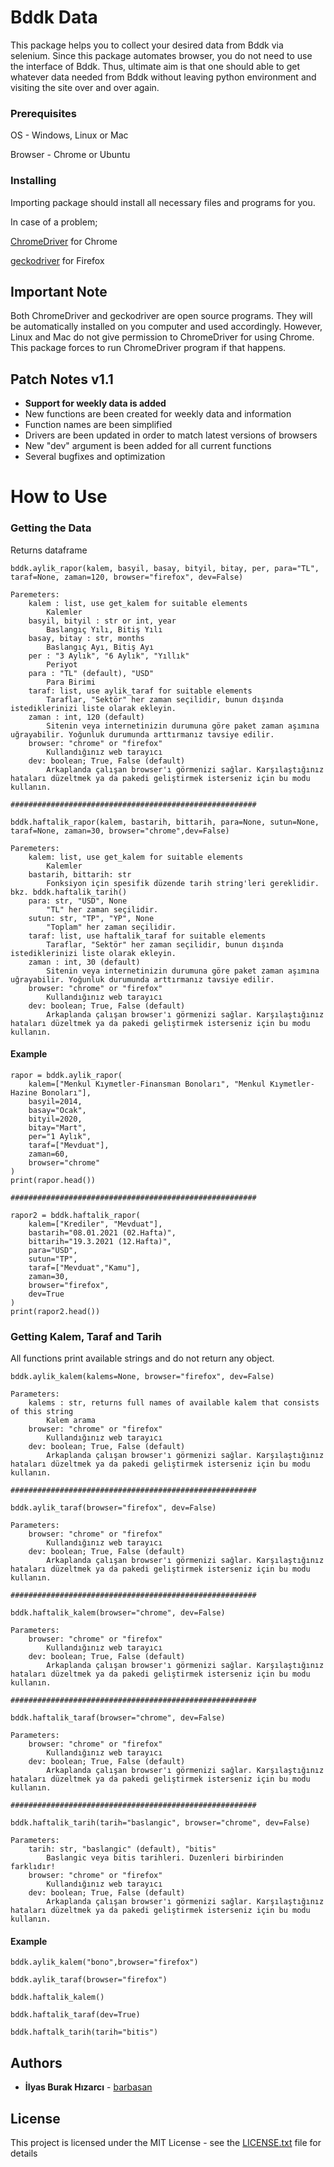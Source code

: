 # Bddk Data

This package helps you to collect your desired data from Bddk via selenium. 
Since this package automates browser, you do not need to use the interface of Bddk. 
Thus, ultimate aim is that one should able to get whatever data needed from Bddk without leaving python environment and visiting the 
site over and over again. 

### Prerequisites

OS - Windows, Linux or Mac

Browser - Chrome or Ubuntu

### Installing

Importing package should install all necessary files and programs for you.

In case of a problem;

[ChromeDriver](https://chromedriver.chromium.org/) for Chrome

[geckodriver](https://github.com/mozilla/geckodriver/releases) for Firefox

## Important Note

Both ChromeDriver and geckodriver are open source programs. They will be automatically installed on you computer and used accordingly.
However, Linux and Mac do not give permission to ChromeDriver for using Chrome. This package forces to run ChromeDriver program if that happens.

## Patch Notes v1.1

- **Support for weekly data is added**
- New functions are been created for weekly data and information
- Function names are been simplified
- Drivers are been updated in order to match latest versions of browsers
- New "dev" argument is been added for all current functions
- Several bugfixes and optimization 

# How to Use

### Getting the Data

Returns dataframe

```
bddk.aylik_rapor(kalem, basyil, basay, bityil, bitay, per, para="TL", taraf=None, zaman=120, browser="firefox", dev=False)

Paremeters:
    kalem : list, use get_kalem for suitable elements
        Kalemler
    basyil, bityil : str or int, year
        Baslangıç Yılı, Bitiş Yılı
    basay, bitay : str, months
        Baslangıç Ayı, Bitiş Ayı
    per : "3 Aylık", "6 Aylık", "Yıllık"
        Periyot
    para : "TL" (default), "USD" 
        Para Birimi
    taraf: list, use aylik_taraf for suitable elements
        Taraflar, "Sektör" her zaman seçilidir, bunun dışında istediklerinizi liste olarak ekleyin.
    zaman : int, 120 (default)
        Sitenin veya internetinizin durumuna göre paket zaman aşımına uğrayabilir. Yoğunluk durumunda arttırmanız tavsiye edilir.
    browser: "chrome" or "firefox"
        Kullandığınız web tarayıcı
    dev: boolean; True, False (default)
        Arkaplanda çalışan browser'ı görmenizi sağlar. Karşılaştığınız hataları düzeltmek ya da pakedi geliştirmek isterseniz için bu modu kullanın.

#######################################################

bddk.haftalik_rapor(kalem, bastarih, bittarih, para=None, sutun=None, taraf=None, zaman=30, browser="chrome",dev=False)

Paremeters:
    kalem: list, use get_kalem for suitable elements
        Kalemler
    bastarih, bittarih: str
        Fonksiyon için spesifik düzende tarih string'leri gereklidir. bkz. bddk.haftalik_tarih()
    para: str, "USD", None
        "TL" her zaman seçilidir.
    sutun: str, "TP", "YP", None
        "Toplam" her zaman seçilidir.
    taraf: list, use haftalik_taraf for suitable elements
        Taraflar, "Sektör" her zaman seçilidir, bunun dışında istediklerinizi liste olarak ekleyin.
    zaman : int, 30 (default)
        Sitenin veya internetinizin durumuna göre paket zaman aşımına uğrayabilir. Yoğunluk durumunda arttırmanız tavsiye edilir.
    browser: "chrome" or "firefox"
        Kullandığınız web tarayıcı
    dev: boolean; True, False (default)
        Arkaplanda çalışan browser'ı görmenizi sağlar. Karşılaştığınız hataları düzeltmek ya da pakedi geliştirmek isterseniz için bu modu kullanın.
```
#### Example
```
rapor = bddk.aylik_rapor(
    kalem=["Menkul Kıymetler-Finansman Bonoları", "Menkul Kıymetler-Hazine Bonoları"],
    basyil=2014,
    basay="Ocak",
    bityil=2020,
    bitay="Mart",
    per="1 Aylık",
    taraf=["Mevduat"],
    zaman=60,
    browser="chrome"
)
print(rapor.head())

#######################################################

rapor2 = bddk.haftalik_rapor(
    kalem=["Krediler", "Mevduat"],
    bastarih="08.01.2021 (02.Hafta)",
    bittarih="19.3.2021 (12.Hafta)",
    para="USD",
    sutun="TP",
    taraf=["Mevduat","Kamu"],
    zaman=30,
    browser="firefox",
    dev=True
)
print(rapor2.head())
```
### Getting Kalem, Taraf and Tarih

All functions print available strings and do not return any object. 
```
bddk.aylik_kalem(kalems=None, browser="firefox", dev=False)

Parameters:
    kalems : str, returns full names of available kalem that consists of this string
        Kalem arama
    browser: "chrome" or "firefox"
        Kullandığınız web tarayıcı
    dev: boolean; True, False (default)
        Arkaplanda çalışan browser'ı görmenizi sağlar. Karşılaştığınız hataları düzeltmek ya da pakedi geliştirmek isterseniz için bu modu kullanın.   

#######################################################

bddk.aylik_taraf(browser="firefox", dev=False)
    
Parameters:
    browser: "chrome" or "firefox"
        Kullandığınız web tarayıcı
    dev: boolean; True, False (default)
        Arkaplanda çalışan browser'ı görmenizi sağlar. Karşılaştığınız hataları düzeltmek ya da pakedi geliştirmek isterseniz için bu modu kullanın. 
    
#######################################################

bddk.haftalik_kalem(browser="chrome", dev=False)
    
Parameters:
    browser: "chrome" or "firefox"
        Kullandığınız web tarayıcı
    dev: boolean; True, False (default)
        Arkaplanda çalışan browser'ı görmenizi sağlar. Karşılaştığınız hataları düzeltmek ya da pakedi geliştirmek isterseniz için bu modu kullanın. 

#######################################################

bddk.haftalik_taraf(browser="chrome", dev=False)
    
Parameters:
    browser: "chrome" or "firefox"
        Kullandığınız web tarayıcı
    dev: boolean; True, False (default)
        Arkaplanda çalışan browser'ı görmenizi sağlar. Karşılaştığınız hataları düzeltmek ya da pakedi geliştirmek isterseniz için bu modu kullanın. 

#######################################################

bddk.haftalik_tarih(tarih="baslangic", browser="chrome", dev=False)

Parameters:
    tarih: str, "baslangic" (default), "bitis"
        Baslangic veya bitis tarihleri. Duzenleri birbirinden farklıdır!
    browser: "chrome" or "firefox"
        Kullandığınız web tarayıcı
    dev: boolean; True, False (default)
        Arkaplanda çalışan browser'ı görmenizi sağlar. Karşılaştığınız hataları düzeltmek ya da pakedi geliştirmek isterseniz için bu modu kullanın. 
```
#### Example
```
bddk.aylik_kalem("bono",browser="firefox")

bddk.aylik_taraf(browser="firefox")

bddk.haftalik_kalem()

bddk.haftalik_taraf(dev=True)

bddk.haftalk_tarih(tarih="bitis")
```

## Authors

* **İlyas Burak Hızarcı** - [barbasan](https://github.com/barbasan)

## License

This project is licensed under the MIT License - see the [LICENSE.txt](LICENSE.txt) file for details

